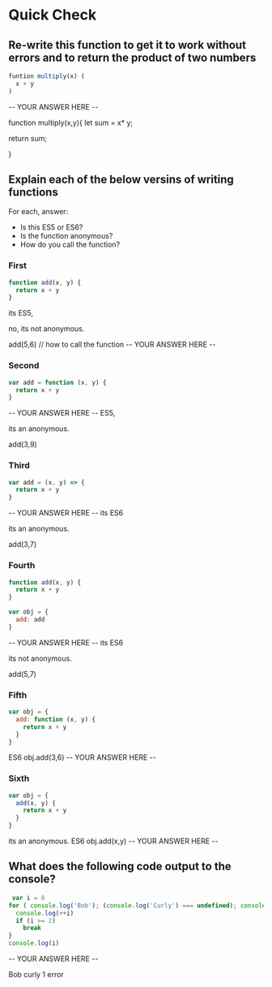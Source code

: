 # Quick Check

## Re-write this function to get it to work without errors and to return the product of two numbers

```js
funtion multiply(x) (
  x + y
)
```

-- YOUR ANSWER HERE --


function multiply(x,y){
let sum = x* y;

return sum;


}

## Explain each of the below versins of writing functions

For each, answer:
- Is this ES5 or ES6?
- Is the function anonymous?
- How do you call the function?

### First

```js
function add(x, y) {
  return x + y
}
```
its ES5, 

no, its not anonymous.

add(5,6) // how to call the function
-- YOUR ANSWER HERE --

### Second

```js
var add = function (x, y) {
  return x + y
}
```



-- YOUR ANSWER HERE --
ES5,

its an anonymous.

add(3,9)



### Third

```js
var add = (x, y) => {
  return x + y
}
```

-- YOUR ANSWER HERE --
its ES6

its an anonymous.

add(3,7)



### Fourth

```js
function add(x, y) {
  return x + y
}

var obj = {
  add: add
}
```

-- YOUR ANSWER HERE --
its ES6

its not anonymous.

add(5,7)


### Fifth

```js
var obj = {
  add: function (x, y) {
    return x + y
  }
}
```

ES6
obj.add(3,6)
-- YOUR ANSWER HERE --

### Sixth

```js
var obj = {
  add(x, y) {
    return x + y
  }
}
```
its an anonymous.
ES6
obj.add(x,y)
-- YOUR ANSWER HERE --

## What does the following code output to the console?

```js
 var i = 0
for ( console.log('Bob'); (console.log('Curly') === undefined); console('Mo') ) { 
  console.log(++i)
  if (i >= 2)
    break
}
console.log(i)
```

-- YOUR ANSWER HERE --

Bob
curly
1
error
